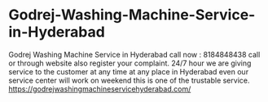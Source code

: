 # Godrej-Washing-Machine-Service-in-Hyderabad
Godrej Washing Machine Service in Hyderabad call now : 8184848438   call or through website also register your complaint. 24/7 hour we are giving service to the customer at any time at any place in Hyderabad even our service center will work on weekend this is one of the trustable service.   https://godrejwashingmachineservicehyderabad.com/
